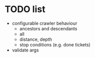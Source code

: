 # TODO list

* configurable crawler behaviour
  * ancestors and descendants
  * all
  * distance, depth
  * stop conditions (e.g. done tickets)
* validate args
